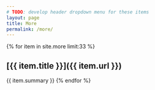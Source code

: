 ```yaml
---
# TODO: develop header dropdown menu for these items
layout: page
title: More
permalink: /more/
---
```

{% for item in site.more limit:33 %}
## [{{ item.title }}]({{ item.url }})
{{ item.summary }}
{% endfor %}
